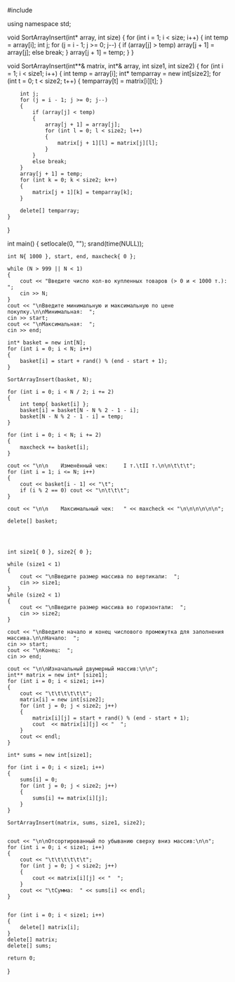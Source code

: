 #include <iostream>

using namespace std;

void SortArrayInsert(int* array, int size)
{
	for (int i = 1; i < size; i++)
	{
		int temp = array[i];
		int j;
		for (j = i - 1; j >= 0; j--)
		{
			if (array[j] > temp)
				array[j + 1] = array[j];
			else break;
		}
		array[j + 1] = temp;
	}
}

void SortArrayInsert(int**& matrix, int*& array, int size1, int size2)
{
	for (int i = 1; i < size1; i++)
	{
		int temp = array[i];
		int* temparray = new int[size2];
		for (int t = 0; t < size2; t++)
		{
			temparray[t] = matrix[i][t];
		}

		int j;
		for (j = i - 1; j >= 0; j--)
		{
			if (array[j] < temp)
			{
				array[j + 1] = array[j];
				for (int l = 0; l < size2; l++)
				{
					matrix[j + 1][l] = matrix[j][l];
				}
			}
			else break;
		}
		array[j + 1] = temp;
		for (int k = 0; k < size2; k++)
		{
			matrix[j + 1][k] = temparray[k];
		}
		
		delete[] temparray;
	}
}


int main()
{
	setlocale(0, "");
	srand(time(NULL));

	int N{ 1000 }, start, end, maxcheck{ 0 };

	while (N > 999 || N < 1) 
	{
		cout << "Введите число кол-во купленных товаров (> 0 и < 1000 т.):  ";
		cin >> N;
	}
	cout << "\nВведите минимальную и максимальную по цене покупку.\n\nМинимальная:  ";
	cin >> start;
	cout << "\nМаксимальная:  ";
	cin >> end;

	int* basket = new int[N];
	for (int i = 0; i < N; i++)
	{
		basket[i] = start + rand() % (end - start + 1);
	}

	SortArrayInsert(basket, N);

	for (int i = 0; i < N / 2; i += 2)
	{
		int temp{ basket[i] };
		basket[i] = basket[N - N % 2 - 1 - i];
		basket[N - N % 2 - 1 - i] = temp;
	}

	for (int i = 0; i < N; i += 2)
	{
		maxcheck += basket[i];
	}

	cout << "\n\n    Изменённый чек:     I т.\tII т.\n\n\t\t\t";
	for (int i = 1; i <= N; i++)
	{
		cout << basket[i - 1] << "\t";
		if (i % 2 == 0) cout << "\n\t\t\t";
	}

	cout << "\n\n    Максимальный чек:   " << maxcheck << "\n\n\n\n\n\n";

	delete[] basket;


	

	int size1{ 0 }, size2{ 0 };

	while (size1 < 1)
	{
		cout << "\nВведите размер массива по вертикали:  ";
		cin >> size1;
	}
	while (size2 < 1)
	{
		cout << "\nВведите размер массива во горизонтали:  ";
		cin >> size2;
	}

	cout << "\nВведите начало и конец числового промежутка для заполнения массива.\n\nНачало:  ";
	cin >> start;
	cout << "\nКонец:  ";
	cin >> end;

	cout << "\n\nИзначальный двумерный массив:\n\n";
	int** matrix = new int* [size1];
	for (int i = 0; i < size1; i++)
	{
		cout << "\t\t\t\t\t\t";
		matrix[i] = new int[size2];
		for (int j = 0; j < size2; j++)
		{
			matrix[i][j] = start + rand() % (end - start + 1);
			cout  << matrix[i][j] << "  ";
		}
		cout << endl;
	}

	int* sums = new int[size1];

	for (int i = 0; i < size1; i++)
	{
		sums[i] = 0;
		for (int j = 0; j < size2; j++)
		{
			sums[i] += matrix[i][j];
		}
	}

	SortArrayInsert(matrix, sums, size1, size2);


	cout << "\n\nОтсортированный по убыванию сверху вниз массив:\n\n";
	for (int i = 0; i < size1; i++)
	{
		cout << "\t\t\t\t\t\t";
		for (int j = 0; j < size2; j++)
		{
			cout << matrix[i][j] << "  ";
		}
		cout << "\tСумма:  " << sums[i] << endl;
	}


	for (int i = 0; i < size1; i++)
	{
		delete[] matrix[i];
	}
	delete[] matrix;
	delete[] sums;

	return 0;
}
